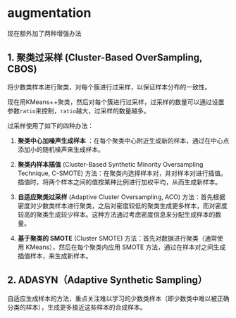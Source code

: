 # augmentation
现在额外加了两种增强办法
## 1. 聚类过采样 (Cluster-Based OverSampling, CBOS)
将少数类样本进行聚类，对每个簇进行过采样，以保证样本分布的一致性。

现在用KMeans++聚类，然后对每个簇进行过采样，过采样的数量可以通过设置参数`ratio`来控制，`ratio`越大，过采样的数量越多。

过采样使用了如下的四种办法：
1. 	__聚类中心加噪声生成样本__ ：在每个聚类中心附近生成新的样本，通过在中心点添加小的随机噪声来生成样本。

2. __聚类内样本插值__ (Cluster-Based Synthetic Minority Oversampling Technique, C-SMOTE)
方法：在聚类内选择样本对，并对样本对进行插值。插值时，将两个样本之间的值按某种比例进行加权平均，从而生成新样本。
3. __自适应聚类过采样__ (Adaptive Cluster Oversampling, ACO)
方法：首先根据密度对少数类样本进行聚类，之后对密度较低的聚类生成更多样本，而对密度较高的聚类生成较少样本。这种方法通过考虑密度信息来分配生成样本的数量。
4. __基于聚类的 SMOTE__ (Cluster SMOTE)
方法：首先对数据进行聚类（通常使用 KMeans），然后在每个聚类内应用 SMOTE 方法，通过在样本对之间生成插值样本，来生成新样本。


## 2. ADASYN（Adaptive Synthetic Sampling）
自适应生成样本的方法，重点关注难以学习的少数类样本（即少数类中难以被正确分类的样本），生成更多接近这些样本的合成样本。